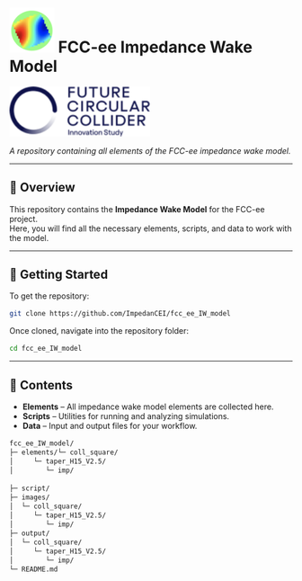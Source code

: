 # <img src="logo/CEI-logo.png" alt="CEI Logo" width="80"/> FCC-ee Impedance Wake Model

<img src="logo/fcc_png.png" alt="FCC-ee Logo" width="250"/>

*A repository containing all elements of the FCC-ee impedance wake model.*

---

## 📂 Overview

This repository contains the **Impedance Wake Model** for the FCC-ee project.  
Here, you will find all the necessary elements, scripts, and data to work with the model.

---

## 🚀 Getting Started

To get the repository:

```bash
git clone https://github.com/ImpedanCEI/fcc_ee_IW_model
```

Once cloned, navigate into the repository folder:

```bash
cd fcc_ee_IW_model
```

---

## 📁 Contents

- **Elements** – All impedance wake model elements are collected here.
- **Scripts** – Utilities for running and analyzing simulations.
- **Data** – Input and output files for your workflow.

```
fcc_ee_IW_model/
├─ elements/└─ coll_square/
│     └─ taper_H15_V2.5/
│        └─ imp/

├─ script/
├─ images/
│  └─ coll_square/
│     └─ taper_H15_V2.5/
│        └─ imp/
├─ output/
│  └─ coll_square/
│     └─ taper_H15_V2.5/
│        └─ imp/
└─ README.md
```
